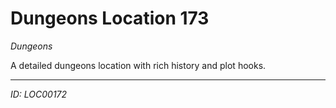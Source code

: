 # Dungeons Location 173

*Dungeons*

A detailed dungeons location with rich history and plot hooks.

---
*ID: LOC00172*